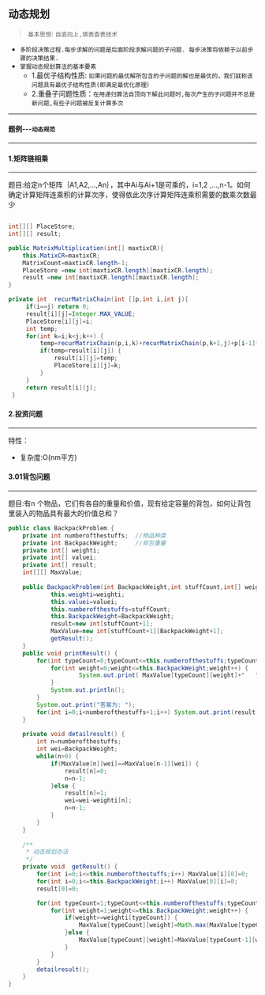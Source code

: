 动态规划
----
> `基本思想`: `自底向上,填表查表技术`<br/>
* `多阶段决策过程.每步求解的问题是后面阶段求解问题的子问题. 每步决策将依赖于以前步骤的决策结果.`
* `掌握动态规划算法的基本要素` 
  * 1.最优子结构性质: `如果问题的最优解所包含的子问题的解也是最优的，我们就称该问题具有最优子结构性质(即满足最优化原理）`
  * 2.重叠子问题性质：`在用递归算法自顶向下解此问题时,每次产生的子问题并不总是新问题,有些子问题被反复计算多次`
----
#### 题例---`动态规范`
-----
#### 1.矩阵链相乘
-----
题目:给定n个矩阵｛A1,A2,…,An｝，其中Ai与Ai+1是可乘的，i=1,2 ,…,n-1。如何确定计算矩阵连乘积的计算次序，使得依此次序计算矩阵连乘积需要的数乘次数最少
```java

int[][] PlaceStore;
int[][] result;

public MatrixMultiplication(int[] maxtixCR){ 
	this.MatixCR=maxtixCR;		
	MatrixCount=maxtixCR.length-1;
	PlaceStore =new int[maxtixCR.length][maxtixCR.length];
	result =new int[maxtixCR.length][maxtixCR.length];
}

private int  recurMatrixChain(int []p,int i,int j){
	 if(i==j) return 0;
	 result[i][j]=Integer.MAX_VALUE;
	 PlaceStore[i][j]=i;
	 int temp;
	 for(int k=i;k<j;k++) {
		 temp=recurMatrixChain(p,i,k)+recurMatrixChain(p,k+1,j)+p[i-1]*p[k]*p[j];
		 if(temp<result[i][j]) {
			 result[i][j]=temp;
			 PlaceStore[i][j]=k;
		 }
	 }
	 return result[i][j];
 }
```
#### 2.投资问题
-----
特性：
* 复杂度:O(nm平方)
#### 3.01背包问题
---
题目:有n 个物品，它们有各自的重量和价值，现有给定容量的背包，如何让背包里装入的物品具有最大的价值总和？

``` java
public class BackpackProblem {
	private int numberofthestuffs; 	//物品种类
	private int BackpackWeight;    	//背包重量
	private int[] weighti;
	private int[] valuei;
	private int[] result;
	int[][] MaxValue;
	
	public BackpackProblem(int BackpackWeight,int stuffCount,int[] weighti,int[] valuei) {
			this.weighti=weighti;
			this.valuei=valuei;
			this.numberofthestuffs=stuffCount;
			this.BackpackWeight=BackpackWeight;
			result=new int[stuffCount+1];
			MaxValue=new int[stuffCount+1][BackpackWeight+1];
			getResult();
	}
	public void printResult() {
		for(int typeCount=0;typeCount<=this.numberofthestuffs;typeCount++) {
			for(int weight=0;weight<=this.BackpackWeight;weight++) {
					System.out.print( MaxValue[typeCount][weight]+"   ");
			}
			System.out.println();
		}
		System.out.print("答案为: ");
		for(int i=0;i<numberofthestuffs+1;i++) System.out.print(result[i]+"");
	}
	
	private void detailresult() {
		int n=numberofthestuffs;
		int wei=BackpackWeight;
		while(n>0) {
			if(MaxValue[n][wei]==MaxValue[n-1][wei]) {
				result[n]=0;
				n=n-1;
			}else {
				result[n]=1;
				wei=wei-weighti[n];
				n=n-1;
			}
		}
	}
		
	/**
	 * 动态规划办法
	 */
	private void  getResult() {
		for(int i=0;i<=this.numberofthestuffs;i++) MaxValue[i][0]=0;
		for(int i=0;i<=this.BackpackWeight;i++) MaxValue[0][i]=0;
		result[0]=0;

		for(int typeCount=1;typeCount<=this.numberofthestuffs;typeCount++) {
			for(int weight=1;weight<=this.BackpackWeight;weight++) {
				if(weight>=weighti[typeCount]) {
					MaxValue[typeCount][weight]=Math.max(MaxValue[typeCount-1][weight], MaxValue[typeCount][weight-weighti[typeCount]]+valuei[typeCount]);	
				}else {
					MaxValue[typeCount][weight]=MaxValue[typeCount-1][weight];
				}
			}
		}
		detailresult();
	}
}
```
